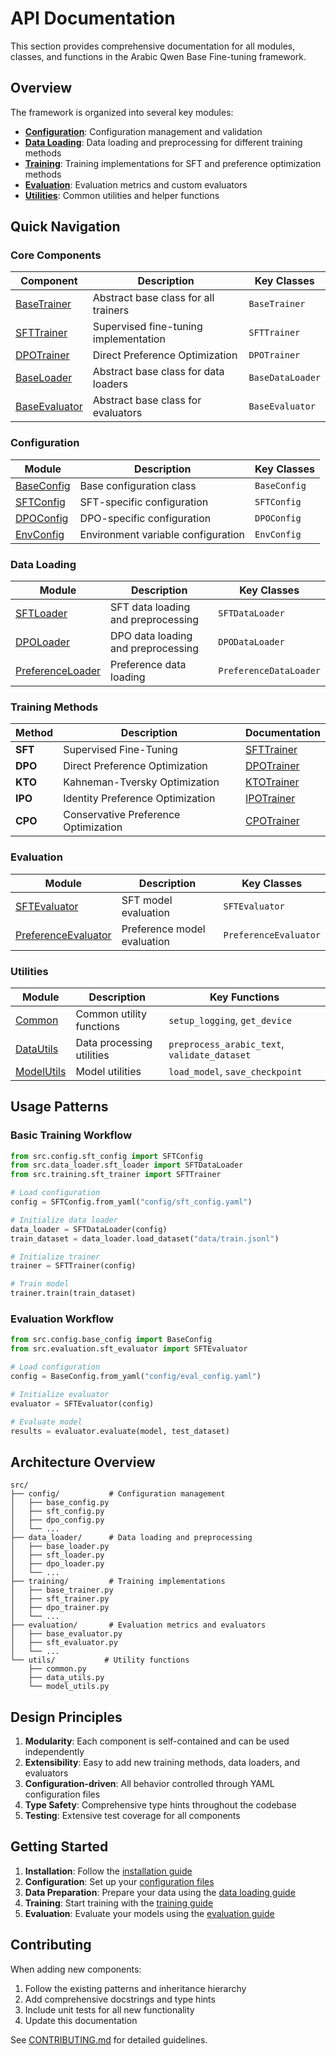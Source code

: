 # API Documentation

This section provides comprehensive documentation for all modules, classes, and functions in the Arabic Qwen Base Fine-tuning framework.

## Overview

The framework is organized into several key modules:

- **[Configuration](config/index.md)**: Configuration management and validation
- **[Data Loading](data_loader/index.md)**: Data loading and preprocessing for different training methods
- **[Training](training/index.md)**: Training implementations for SFT and preference optimization methods
- **[Evaluation](evaluation/index.md)**: Evaluation metrics and custom evaluators
- **[Utilities](utils/index.md)**: Common utilities and helper functions

## Quick Navigation

### Core Components

| Component | Description | Key Classes |
|-----------|-------------|-------------|
| [BaseTrainer](training/base_trainer.md) | Abstract base class for all trainers | `BaseTrainer` |
| [SFTTrainer](training/sft_trainer.md) | Supervised fine-tuning implementation | `SFTTrainer` |
| [DPOTrainer](training/dpo_trainer.md) | Direct Preference Optimization | `DPOTrainer` |
| [BaseLoader](data_loader/base_loader.md) | Abstract base class for data loaders | `BaseDataLoader` |
| [BaseEvaluator](evaluation/base_evaluator.md) | Abstract base class for evaluators | `BaseEvaluator` |

### Configuration

| Module | Description | Key Classes |
|--------|-------------|-------------|
| [BaseConfig](config/base_config.md) | Base configuration class | `BaseConfig` |
| [SFTConfig](config/sft_config.md) | SFT-specific configuration | `SFTConfig` |
| [DPOConfig](config/dpo_config.md) | DPO-specific configuration | `DPOConfig` |
| [EnvConfig](config/env_config.md) | Environment variable configuration | `EnvConfig` |

### Data Loading

| Module | Description | Key Classes |
|--------|-------------|-------------|
| [SFTLoader](data_loader/sft_loader.md) | SFT data loading and preprocessing | `SFTDataLoader` |
| [DPOLoader](data_loader/dpo_loader.md) | DPO data loading and preprocessing | `DPODataLoader` |
| [PreferenceLoader](data_loader/preference_loader.md) | Preference data loading | `PreferenceDataLoader` |

### Training Methods

| Method | Description | Documentation |
|--------|-------------|---------------|
| **SFT** | Supervised Fine-Tuning | [SFTTrainer](training/sft_trainer.md) |
| **DPO** | Direct Preference Optimization | [DPOTrainer](training/dpo_trainer.md) |
| **KTO** | Kahneman-Tversky Optimization | [KTOTrainer](training/kto_trainer.md) |
| **IPO** | Identity Preference Optimization | [IPOTrainer](training/ipo_trainer.md) |
| **CPO** | Conservative Preference Optimization | [CPOTrainer](training/cpo_trainer.md) |

### Evaluation

| Module | Description | Key Classes |
|--------|-------------|-------------|
| [SFTEvaluator](evaluation/sft_evaluator.md) | SFT model evaluation | `SFTEvaluator` |
| [PreferenceEvaluator](evaluation/preference_evaluator.md) | Preference model evaluation | `PreferenceEvaluator` |

### Utilities

| Module | Description | Key Functions |
|--------|-------------|---------------|
| [Common](utils/common.md) | Common utility functions | `setup_logging`, `get_device` |
| [DataUtils](utils/data_utils.md) | Data processing utilities | `preprocess_arabic_text`, `validate_dataset` |
| [ModelUtils](utils/model_utils.md) | Model utilities | `load_model`, `save_checkpoint` |

## Usage Patterns

### Basic Training Workflow

```python
from src.config.sft_config import SFTConfig
from src.data_loader.sft_loader import SFTDataLoader
from src.training.sft_trainer import SFTTrainer

# Load configuration
config = SFTConfig.from_yaml("config/sft_config.yaml")

# Initialize data loader
data_loader = SFTDataLoader(config)
train_dataset = data_loader.load_dataset("data/train.jsonl")

# Initialize trainer
trainer = SFTTrainer(config)

# Train model
trainer.train(train_dataset)
```

### Evaluation Workflow

```python
from src.config.base_config import BaseConfig
from src.evaluation.sft_evaluator import SFTEvaluator

# Load configuration
config = BaseConfig.from_yaml("config/eval_config.yaml")

# Initialize evaluator
evaluator = SFTEvaluator(config)

# Evaluate model
results = evaluator.evaluate(model, test_dataset)
```

## Architecture Overview

```
src/
├── config/           # Configuration management
│   ├── base_config.py
│   ├── sft_config.py
│   ├── dpo_config.py
│   └── ...
├── data_loader/      # Data loading and preprocessing
│   ├── base_loader.py
│   ├── sft_loader.py
│   ├── dpo_loader.py
│   └── ...
├── training/         # Training implementations
│   ├── base_trainer.py
│   ├── sft_trainer.py
│   ├── dpo_trainer.py
│   └── ...
├── evaluation/       # Evaluation metrics and evaluators
│   ├── base_evaluator.py
│   ├── sft_evaluator.py
│   └── ...
└── utils/           # Utility functions
    ├── common.py
    ├── data_utils.py
    └── model_utils.py
```

## Design Principles

1. **Modularity**: Each component is self-contained and can be used independently
2. **Extensibility**: Easy to add new training methods, data loaders, and evaluators
3. **Configuration-driven**: All behavior controlled through YAML configuration files
4. **Type Safety**: Comprehensive type hints throughout the codebase
5. **Testing**: Extensive test coverage for all components

## Getting Started

1. **Installation**: Follow the [installation guide](../README.md#installation)
2. **Configuration**: Set up your [configuration files](config/index.md)
3. **Data Preparation**: Prepare your data using the [data loading guide](data_loader/index.md)
4. **Training**: Start training with the [training guide](training/index.md)
5. **Evaluation**: Evaluate your models using the [evaluation guide](evaluation/index.md)

## Contributing

When adding new components:

1. Follow the existing patterns and inheritance hierarchy
2. Add comprehensive docstrings and type hints
3. Include unit tests for all new functionality
4. Update this documentation

See [CONTRIBUTING.md](../../CONTRIBUTING.md) for detailed guidelines.